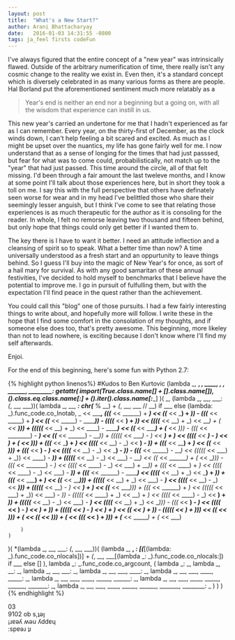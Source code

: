 ```yaml
---
layout: post
title:  "What's a New Start?"
author: Arani Bhattacharyay
date:   2016-01-03 14:31:55 -0800
tags: ja_feel firsts codeFun
---
```



I've always figured that the entire concept of a "new year" was intrinsically flawed. Outside of the arbitrary numerification of time, there really isn't any cosmic change to the reality we exist in. Even then, it's a standard concept which is diversely celebrated in as many various forms as there are people. Hal Borland put the aforementioned sentiment much more relatably as a 


>Year's end is neither an end nor a beginning but a going on, with all the wisdom that experience can instill in us.


This new year's carried an undertone for me that I hadn't experienced as far as I can remember. Every year, on the thirty-first of December, as the clock winds down, I can't help feeling a bit scared and excited. As much as I might be upset over the nuantics, my life has gone fairly well for me. I now understand that as a sense of longing for the times that had just passsed, but fear for what was to come could, probabilistically, not match up to the "year" that had just passed. This time around the circle, all of that felt missing. I'd been through a fair amount the last tweleve months, and I know at some point I'll talk about those experiences here, but in short they took a toll on me. I say this with the full perspective that others have definately seen worse for wear and in my head I've belittled those who share their seemingly lesser anguish, but I think I've come to see that relating those experiences is as much therapeutic for the author as it is consoling for the reader. In whole, I felt no remorse leaving two thousand and fifteen behind, but only hope that things could only get better if I wanted them to.


The key there is I have to want it better. I need an attitude inflection and a cleansing of spirit so to speak. What a better time than now? A time universally understood as a fresh start and an oppurtunity to leave things behind. So I guess I'll buy into the magic of New Year's for once, as sort of a hail mary for survival. As with any good samaritan of these annual festivities, I've decided to hold myself to benchmarks that I believe have the potential to improve me. I go in pursuit of fulfulling them, but with the expectation I'll find peace in the quest rather than the achievement.


You could call this "blog" one of those pursuits. I had a few fairly interesting things to write about, and hopefully more will follow. I write these in the hope that I find some comfort in the consolation of my thoughts, and if someone else does too, that's pretty awesome. This beginning, more likeley than not to lead nowhere, is exciting because I don't know where I'll find my self afterwards. 


Enjoi.


For the end of this beginning, here's some fun with Python 2.7:

{% highlight python linenos%}
#Kudos to Ben Kurtovic
(lambda _, __, ___, ____, _____, ______, _______, ________:
    getattr(
        __import__(True.__class__.__name__[_] + [].__class__.__name__[__]),
        ().__class__.__eq__.__class__.__name__[:__] +
        ().__iter__().__class__.__name__[_____:________]
    )(
        _, (lambda _, __, ___: _(_, __, ___))(
            lambda _, __, ___:
                chr(___ % __) + _(_, __, ___ // __) if ___ else
                (lambda: _).func_code.co_lnotab,
            _ << ________,
			(((_____ << ______) + _______) << ((_______ << _____) + ___)) - (((_______ << _____) + _______) << ((_______ << _____) - _______)) - ((((___ << __) + _)) << ((((___ << __) + _) << ____) + (_ << __))) + (((((___ << __) + _) << ____) - _______) << ((___ << ______) + (___ << _))) - (((_ << ________) - ___) << ((___ << ______) - ___)) + (((((_ << ____) - _) << __) + _) << ((((___ << __) - _) << ____) + (___ << _))) + (((_______ << ___) + _) << ((((___ << __) - _) << ____) - ___)) + (((_______ << ____) + ___) << ((_____ << _____))) + (((_____ << ____) - _) << ((((_____ << __) - _) << ___) - _)) - (((___ << _____) - ___) << (((((_ << ___) + _)) << ____) - ___)) + (((((___ << __) - _) << ___) - ___) << ((_ << _______) + (_ << __))) - (((_ << _______) - _) << ((((_ << ____) - _) << ___) + ___)) + (((_ << ____) + _) << ((((_ << ____) - _) << ___) - ___)) + (((___ << ______) - _______) << ((((___ << __) + _) << ___) + _)) + (((___ << _____) + _) << ((___ << _____))) + (((((___ << __) + _) << ___) - ___) << ((((___ << __) - _) << ___))) + (((((___ << __) - _) << ___) + _) << ((_____ << ____))) + (((_ << ______) + _) << (((((_ << ___) + _)) << ___) - _)) - (((((_ << ____) + _) << __) + _) << ((((_ << ____) - _) << __) + _)) + (((((___ << __) - _) << ___) - ___) << ((((___ << __) + _) << __))) - (((_ << ____) - _) << ((((___ << __) - _) << __) + _)) + (((((_ << ____) - _) << __) + _) << ((_ << _____) + _)) - (((((_ << ___) + _))) << ((_______ << __))) + (_______ << ((_____ << __))) + (___ << (((___ << __) + _))) + (_____ << ______) + (_ << ___)

        )
    )
)(
    *(lambda _, __, ___: _(_, __, ___))(
        (lambda _, __, ___:
            [__(___[(lambda: _).func_code.co_nlocals])] +
            _(_, __, ___[(lambda _: _).func_code.co_nlocals:]) if ___ else []
        ),
        lambda _: _.func_code.co_argcount,
        (
            lambda _: _,
            lambda _, __: _,
            lambda _, __, ___: _,
            lambda _, __, ___, ____: _,
            lambda _, __, ___, ____, _____: _,
            lambda _, __, ___, ____, _____, ______: _,
            lambda _, __, ___, ____, _____, ______, _______: _,
            lambda _, __, ___, ____, _____, ______, _______, ________: _
        )
    )
)
{% endhighlight %}

03   
9102 ob s,ʇǝן   
¡ɹɐǝʎ ʍǝu ʎddɐɥ   
:spɐǝɹ ʇı




